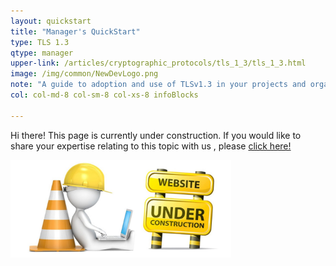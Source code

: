 ```yaml
---
layout: quickstart
title: "Manager's QuickStart"
type: TLS 1.3
qtype: manager
upper-link: /articles/cryptographic_protocols/tls_1_3/tls_1_3.html
image: /img/common/NewDevLogo.png
note: "A guide to adoption and use of TLSv1.3 in your projects and organization."
col: col-md-8 col-sm-8 col-xs-8 infoBlocks

---
```


Hi there! This page is currently under construction. If you would like to share your expertise relating to this topic with us , please <a href="/CONTRIBUTING-template.md">click here!</a>

<img src="/img/common/under_construction.jpg" style="width:70%;height:70%;" alt="under construction image">
